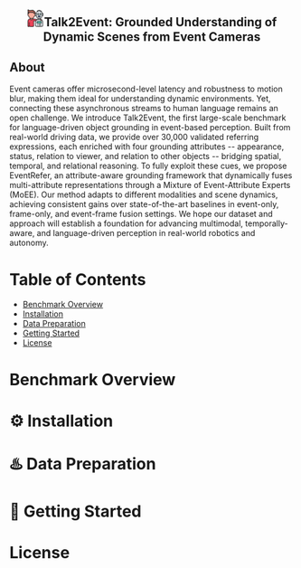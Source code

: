 <p align="center">
  <h2 align="center">  
    <img src="docs/figures/friends.png" align="bottom" width="6%"><strong>Talk2Event: Grounded Understanding of Dynamic Scenes from Event Cameras</strong>
  </h2>

</p>


## About
Event cameras offer microsecond-level latency and robustness to motion blur, making them ideal for understanding dynamic environments. Yet, connecting these asynchronous streams to human language remains an open challenge. We introduce Talk2Event, the first large-scale benchmark for language-driven object grounding in event-based perception. Built from real-world driving data, we provide over 30,000 validated referring expressions, each enriched with four grounding attributes -- appearance, status, relation to viewer, and relation to other objects -- bridging spatial, temporal, and relational reasoning. To fully exploit these cues, we propose EventRefer, an attribute-aware grounding framework that dynamically fuses multi-attribute representations through a Mixture of Event-Attribute Experts (MoEE). Our method adapts to different modalities and scene dynamics, achieving consistent gains over state-of-the-art baselines in event-only, frame-only, and event-frame fusion settings. We hope our dataset and approach will establish a foundation for advancing multimodal, temporally-aware, and language-driven perception in real-world robotics and autonomy.


# Table of Contents
- [Benchmark Overview](#benchmark-overview)
- [Installation](#gear-installation)
- [Data Preparation](#hotsprings-data-preparation)
- [Getting Started](#rocket-getting-started)
- [License](#license)


# Benchmark Overview




# :gear: Installation




# :hotsprings: Data Preparation




# :rocket: Getting Started




# License


